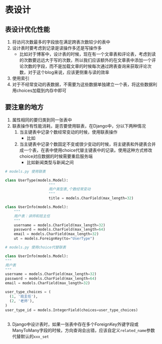 # 表设计

## 表设计优化性能
1. 将访问次数最多的字段放在满足跨表次数较少的表中
2. 设计表时要考虑到记录是读操作多还是写操作多
	- 比如对于博客中，设计表的时候，现在有一个文章表和评论表，考虑到读的次数要远远大于写的次数，所以我们应该额外的在文章表中添加一个评论次数的字段，而不是加载文章的时候每次通过跨表查询来获取评论次数，对于这个blog来说，应该更侧重与读的效率
3. 使用索引
4. 对于不经常变动的表数据，不需要为这些数据单独建立一个表，将这些数据利用choices加载到内存中即可

## 要注意的地方
1. 属性相同的要归类到同一张表中
2. 联表操作有性能消耗，是否要使用联表，在Django中，分以下两种情况
	1. 当主键表中记录个数经常变动的时候，使用联表操作
		- 比如
	2. 当主键表中记录个数固定不变或很少变动的时候，将主键表和外键表合并成一个表，在表中使用choice代替主键表中的记录。使用这种方式修改choice对应数据的时候需要重启服务端
		- 比如新闻类型与新闻之间


```python
# models.py 使用联表

class UserType(models.Model):
					"""
					用户类型表,个数经常变动
					"""
					title = models.CharField(max_length=32)

class UserInfo(models.Model):
	"""
	用户表：讲师和班主任
	"""
	username = models.CharField(max_length=32)
	password = models.CharField(max_length=64)
	email = models.CharField(max_length=32)
	ut = models.ForeignKey(to="UserType")
```


```python
# models.py 使用choice代替联表

class UserInfo(models.Model):
"""
用户表
"""
username = models.CharField(max_length=32)
password = models.CharField(max_length=64)
email = models.CharField(max_length=32)

user_type_choices = (
  (1, '班主任'),
  (2, '老师'),
)
user_type_id = models.IntegerField(choices=user_type_choices)
		
```

3. Django中设计表时，如果一张表中存在多个ForeignKey外键字段或ManyToMany字段的时候，方向查询会出错，应该自定义`related_name`参数代替默认的`xxx_set`


